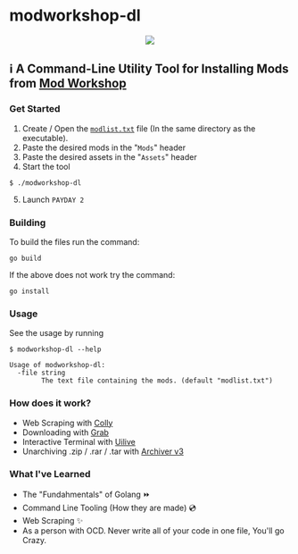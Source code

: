 # modworkshop-dl
<p align=center>
  <img src=https://upload.wikimedia.org/wikipedia/commons/thumb/d/d8/Payday2-logo.png/1200px-Payday2-logo.png>
</p>

## ℹ A Command-Line Utility Tool for Installing Mods from [Mod Workshop](https://modworkshop.net/)

### Get Started
1. Create / Open the [`modlist.txt`](https://github.com/WillKirkmanM/modworkshop-dl/blob/main/modlist.txt) file (In the same directory as the executable).
2. Paste the desired mods in the "`Mods`" header
3. Paste the desired assets in the "`Assets`" header
4. Start the tool
```
$ ./modworkshop-dl
```
5. Launch `PAYDAY 2`

### Building
To build the files run the command:
```
go build
```
If the above does not work try the command:
```
go install
```

### Usage
See the usage by running
```
$ modworkshop-dl --help
```
```
Usage of modworkshop-dl:
  -file string
        The text file containing the mods. (default "modlist.txt")
```

  ### How does it work?
  - Web Scraping with [Colly](http://go-colly.org/)
  - Downloading with [Grab](https://github.com/cavaliergopher/grab)
  - Interactive Terminal with [Uilive](https://github.com/gosuri/uilive)
  - Unarchiving .zip / .rar / .tar with [Archiver v3](https://github.com/mholt/archiver)


### What I've Learned
- The "Fundahmentals" of Golang ⏩
- Command Line Tooling (How they are made) 💿
- Web Scraping ✨
- As a person with OCD. Never write all of your code in one file, You'll go Crazy.

